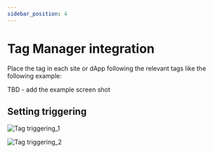 ```yaml
---
sidebar_position: 4
---
```


# Tag Manager integration

Place the tag in each site or dApp following the relevant tags like the following example:

TBD - add the example screen shot

## Setting triggering

![Tag triggering_1](/img/tag-triggering-01.png)

![Tag triggering_2](/img/tag-triggering-02.png)
